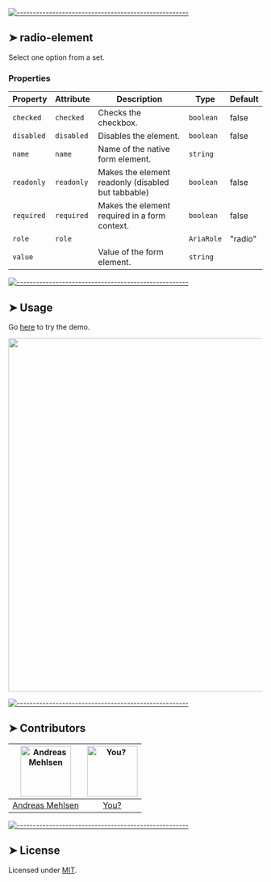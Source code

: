 
[![-----------------------------------------------------](https://raw.githubusercontent.com/andreasbm/readme/master/assets/lines/colored.png)](#radio-element)

## ➤ radio-element

Select one option from a set.

### Properties

| Property   | Attribute  | Description                                      | Type       | Default |
|------------|------------|--------------------------------------------------|------------|---------|
| `checked`  | `checked`  | Checks the checkbox.                             | `boolean`  | false   |
| `disabled` | `disabled` | Disables the element.                            | `boolean`  | false   |
| `name`     | `name`     | Name of the native form element.                 | `string`   |         |
| `readonly` | `readonly` | Makes the element readonly (disabled but tabbable) | `boolean`  | false   |
| `required` | `required` | Makes the element required in a form context.    | `boolean`  | false   |
| `role`     | `role`     |                                                  | `AriaRole` | "radio" |
| `value`    |            | Value of the form element.                       | `string`   |         |




[![-----------------------------------------------------](https://raw.githubusercontent.com/andreasbm/readme/master/assets/lines/colored.png)](#usage)

## ➤ Usage

Go [here](https://weightless.dev/elements/radio) to try the demo.

<a href="https://weightless.dev/elements/radio" align="center">
  <img src="https://raw.githubusercontent.com/andreasbm/elements/master/screenshots/radio-element.png?token=AF-iBcoNrrO2pTIZCQ-9BR6Ih6wh0bq7ks5chEqcwA%3D%3D" width="700" />
</a>


[![-----------------------------------------------------](https://raw.githubusercontent.com/andreasbm/readme/master/assets/lines/colored.png)](#contributors)

## ➤ Contributors
	
|[<img alt="Andreas Mehlsen" src="https://avatars1.githubusercontent.com/u/6267397?s=460&v=4" width="100">](https://twitter.com/andreasmehlsen) | [<img alt="You?" src="https://joeschmoe.io/api/v1/random" width="100">](https://github.com/andreasbm/weightless/blob/master/CONTRIBUTING.md)|
|:---: | :---:|
|[Andreas Mehlsen](https://twitter.com/andreasmehlsen) | [You?](https://github.com/andreasbm/weightless/blob/master/CONTRIBUTING.md)|

[![-----------------------------------------------------](https://raw.githubusercontent.com/andreasbm/readme/master/assets/lines/colored.png)](#license)

## ➤ License
	
Licensed under [MIT](https://opensource.org/licenses/MIT).